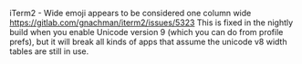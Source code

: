 iTerm2 - Wide emoji appears to be considered one column wide
https://gitlab.com/gnachman/iterm2/issues/5323 This is fixed in the nightly
build when you enable Unicode version 9 (which you can do from profile prefs),
but it will break all kinds of apps that assume the unicode v8 width tables are
still in use.
